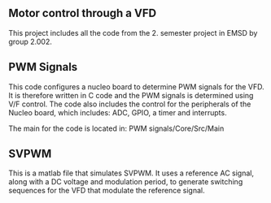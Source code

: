 ## Motor control through a VFD
This project includes all the code from the 2. semester project in EMSD by group 2.002.

## PWM Signals
This code configures a nucleo board to determine PWM signals for the VFD. It is therefore written in C code and the PWM signals is determined using V/F control. The code also includes the control for the peripherals of the Nucleo board, which includes: ADC, GPIO, a timer and interrupts. 

The main for the code is located in: PWM signals/Core/Src/Main

## SVPWM
This is a matlab file that simulates SVPWM. It uses a reference AC signal, along with a DC voltage and modulation period, to generate switching sequences for the VFD that modulate the reference signal.
